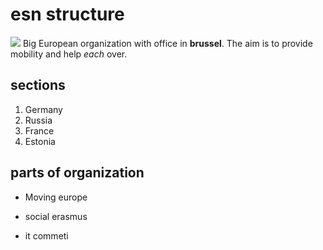 # esn structure
![](https://yt3.ggpht.com/-jhlgwjdWi94/AAAAAAAAAAI/AAAAAAAAAAA/mvg2D9COx3w/s900-c-k-no-mo-rj-c0xffffff/photo.jpg)
Big European organization with office in __brussel__. 
The aim is to provide mobility and help _each_ over.
## sections
1. Germany
2. Russia
3. France
4. Estonia

## parts of organization
+ Moving europe
- social erasmus
* it commeti

